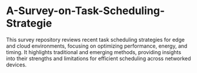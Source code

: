 # A-Survey-on-Task-Scheduling-Strategie
This survey repository reviews recent task scheduling strategies for edge and cloud environments, focusing on optimizing performance, energy, and timing. It highlights traditional and emerging methods, providing insights into their strengths and limitations for efficient scheduling across networked devices.
